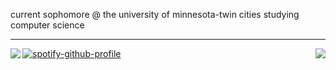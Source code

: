 <p>
current sophomore @ the university of minnesota-twin cities studying computer science
</p>
<hr />

<a>
  <img align="left" src="https://github-readme-stats.vercel.app/api/top-langs/?username=ca-lee-b&langs_count=6&hide_border=true&layout=compact&theme=github_dark" />
    <img align="right" src="https://github-readme-stats.vercel.app/api?username=ca-lee-b&show_icons=true&theme=github_dark&hide_border=true" />
 </a>

[![spotify-github-profile](https://spotify-github-profile.vercel.app/api/view?uid=notcalb&cover_image=true&theme=novatorem&show_offline=false&background_color=121212&interchange=false&bar_color=3361cc&bar_color_cover=false)](https://github.com/kittinan/spotify-github-profile)
